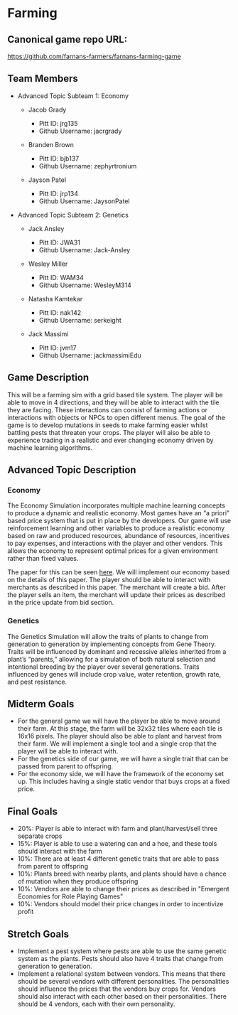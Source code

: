 # Farming

## Canonical game repo URL:

https://github.com/farnans-farmers/farnans-farming-game

## Team Members
* Advanced Topic Subteam 1: Economy

	* Jacob Grady
		* Pitt ID: jrg135
		* Github Username: jacrgrady

	* Branden Brown
		* Pitt ID: bjb137
		* Github Username: zephyrtronium

	* Jayson Patel
		* Pitt ID: jrp134
		* Github Username: JaysonPatel

* Advanced Topic Subteam 2: Genetics

	* Jack Ansley
		* Pitt ID: JWA31
		* Github Username: Jack-Ansley

	* Wesley Miller
		* Pitt ID: WAM34
		* Github Username: WesleyM314

	* Natasha Kamtekar
		* Pitt ID: nak142
		* Github Username: serkeight

	* Jack Massimi
		* Pitt ID: jvm17
		* Github Username: jackmassimiEdu

## Game Description

This will be a farming sim with a grid based tile system. The player will be able to move in 4 directions, and they will be able to interact with the tile they are facing. These interactions can consist of farming actions or interactions with objects or NPCs to open different menus. The goal of the game is to develop mutations in seeds to make farming easier whilst battling pests that threaten your crops. The player will also be able to experience trading in a realistic and ever changing economy driven by machine learning algorithms.

## Advanced Topic Description

### Economy

The Economy Simulation incorporates multiple machine learning concepts to produce a dynamic and realistic economy. Most games have an “a priori” based price system that is put in place by the developers. Our game will use reinforcement learning and other variables to produce a realistic economy based on raw and produced resources, abundance of resources, incentives to pay expenses, and interactions with the player and other vendors. This allows the economy to represent optimal prices for a given environment rather than fixed values.

The paper for this can be seen [here](http://ianparberry.com/pubs/econ.pdf). We will implement our economy based on the details of this paper. The player should be able to interact with merchants as described in this paper. The merchant will create a bid. After the player sells an item, the merchant will update their prices as described in the price update from bid section.
    
### Genetics

The Genetics Simulation will allow the traits of plants to change from generation to generation by implementing concepts from Gene Theory. Traits will be influenced by dominant and recessive alleles inherited from a plant’s “parents,” allowing for a simulation of both natural selection and intentional breeding by the player over several generations. Traits influenced by genes will include crop value, water retention, growth rate, and pest resistance.

## Midterm Goals

* For the general game we will have the player be able to move around their farm. At this stage, the farm will be 32x32 tiles where each tile is 16x16 pixels. The player should also be able to plant and harvest from their farm. We will implement a single tool and a single crop that the player will be able to interact with.
* For the genetics side of our game, we will have a single trait that can be passed from parent to offspring.
* For the economy side, we will have the framework of the economy set up. This includes having a single static vendor that buys crops at a fixed price.

## Final Goals

* 20%: Player is able to interact with farm and plant/harvest/sell three separate crops 
* 15%: Player is able to use a watering can and a hoe, and these tools should interact with the farm
* 10%: There are at least 4 different genetic traits that are able to pass from parent to offspring
* 10%: Plants breed with nearby plants, and plants should have a chance of mutation when they produce offspring
* 10%: Vendors are able to change their prices as described in "Emergent Economies for Role Playing Games"
* 10%: Vendors should model their price changes in order to incentivize profit

## Stretch Goals

* Implement a pest system where pests are able to use the same genetic system as the plants. Pests should also have 4 traits that change from generation to generation.
* Implement a relational system between vendors. This means that there should be several vendors with different personalities. The personalities should influence the prices that the vendors buy crops for. Vendors should also interact with each other based on their personalities.  There should be 4 vendors, each with their own personality.
